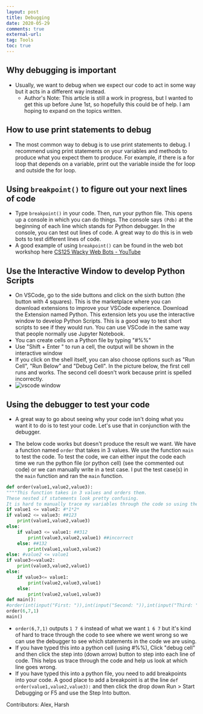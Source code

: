 ```yaml
---
layout: post
title: Debugging 
date: 2020-05-29
comments: true
external-url:
tag: Tools
toc: true
---
```


<!-- markdownlint-disable MD004 MD009 MD014 MD024 MD031 MD040 -->

## Why debugging is important

- Usually, we want to debug when we expect our code to act in some way but it acts in a different way instead.
  - Author's Note: This article is still a work in progress, but I wanted to get this up before June 1st, so hopefully this could be of help. I am hoping to expand on the topics written.

## How to use print statements to debug

- The most common way to debug is to use print statements to debug. I recommend using print statements on your variables and methods to produce what you expect them to produce. For example, if there is a for loop that depends on a variable, print out the variable inside the for loop and outside the for loop.

## Using `breakpoint()`  to figure out your next lines of code

- Type ` breakpoint() ` in your code. Then, run your python file. This opens up a console in which you can do things. The console says ` (Pdb) ` at the beginning of each line which stands for Python debugger. In the console, you can test out lines of code. A great way to do this is in web bots to test different lines of code.
- A good example of using `breakpoint()` can be found in the web bot workshop here [CS125 Wacky Web Bots - YouTube](https://youtu.be/07YsSpcDjHI?t=2293) <!-- Could we link a video that has -->

## Use the Interactive Window to develop Python Scripts

- On VSCode, go to the side buttons and click on the sixth button (the button with 4 squares). This is the marketplace where you can download extensions to improve your VSCode experience. Download the Extension named Python. This extension lets you use the interactive window to develop Python Scripts. This is a good way to test short scripts to see if they would run. You can use VSCode in the same way that people normally use Jupyter Notebook.
- You can create cells on a Python file by typing "#%%"
- Use "Shift + Enter " to run a cell, the output will be shown in the interactive window
- If you click on the shell itself, you can also choose options such as "Run Cell", "Run Below" and "Debug Cell". In the picture below, the first cell runs and works. The second cell doesn't work because print is spelled incorrectly.
- ![vscode window](https://remnote-user-data.s3.amazonaws.com/JbQektfjKlrvn-Hk4h_LnGN8WYArjMWGq_Mxdpcoi5dylv0PEOxzimppv-343i4Ds1HeSqWZYtOMbC6PlQ8SnzOTD7zBruELx2UF71_fJxjRqtHNXpW0BqwIYv1PE7MW.png)

## Using the debugger to test your code

- A great way to go about seeing why your code isn't doing what you want it to do is to test your code. Let's use that in conjunction with the debugger.

- The below code works but doesn't produce the result we want. We have a function named `order` that takes in 3 values. We use the function `main` to test the code. To test the code, we can either input the code each time we run the python file (or python cell) (see the commented out code) or we can manually write in a test case. I put the test case(s) in the `main` function and ran the `main` function.

```python
def order(value1,value2,value3):
""""This function takes in 3 values and orders them.
These nested if statements look pretty confusing. 
It is hard to manually trace my variables through the code so using the debugger helps."""
if value1 <= value2: #*1*2* 
if value2 <= value3: ##123
    print(value1,value2,value3)
else:
    if value3 <= value1: ##312
        print(value3,value2,value1) ##incorrect
    else: ##132
        print(value1,value3,value2)
else: #value2 <= value1
if value3<=value2:
    print(value3,value2,value1)
else:
    if value3<= value1:
        print(value2,value3,value1)
    else:
        print(value2,value1,value3)
def main():
#order(int(input("First: ")),int(input("Second: ")),int(input("Third: ")))
order(6,7,1)
main()
```

- `order(6,7,1)` outputs `1 7 6` instead of what we want `1 6 7`  but it's kind of hard to trace through the code to see where we went wrong so we can use the debugger to see which statements in the code we are using.
- If you have typed this into a python cell (using #%%), Click "debug cell" and then click the step into (down arrow) button to step into each line of code. This helps us trace through the code and help us look at which line goes wrong.
- If you have typed this into a python file, you need to add breakpoints into your code. A good place to add a breakpoint is at the line `def order(value1,value2,value3):` and then click the drop down Run > Start Debugging or F5 and use the Step Into button.

Contributors: Alex, Harsh
